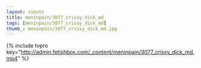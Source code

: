 ```yaml
--- 
layout: sieutv
title: meninpain/3077_crissy_dick_md
tags: [meninpain/3077_crissy_dick_md]
thumb_: meninpain/3077_crissy_dick_md.jpg
---
```

{% include tvpro key="http://admin.fetishbox.com/_content/meninpain/3077_crissy_dick_md.mp4" %} 
